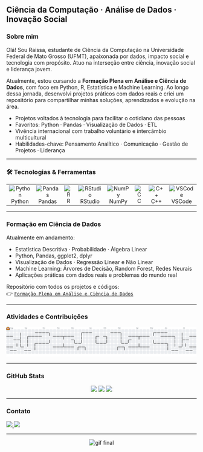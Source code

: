 <h2 align="left">Ciência da Computação · Análise de Dados · Inovação Social</h2>

###  Sobre mim

Olá! Sou Raissa, estudante de Ciência da Computação na Universidade Federal de Mato Grosso (UFMT), apaixonada por dados, impacto social e tecnologia com propósito. Atuo na interseção entre ciência, inovação social e liderança jovem.

Atualmente, estou cursando a **Formação Plena em Análise e Ciência de Dados**, com foco em Python, R, Estatística e Machine Learning. Ao longo dessa jornada, desenvolvi projetos práticos com dados reais e criei um repositório para compartilhar minhas soluções, aprendizados e evolução na área.

-  Projetos voltados à tecnologia para facilitar o cotidiano das pessoas  
-  Favoritos: Python · Pandas · Visualização de Dados · ETL  
-  Vivência internacional com trabalho voluntário e intercâmbio multicultural  
-  Habilidades-chave: Pensamento Analítico · Comunicação · Gestão de Projetos · Liderança  

---

### 🛠 Tecnologias & Ferramentas

<table>
  <tr>
    <td align="center">
      <img src="https://cdn.jsdelivr.net/gh/devicons/devicon/icons/python/python-original.svg" height="40" alt="Python" />
      <br>Python
    </td>
    <td align="center">
      <img src="https://cdn.jsdelivr.net/gh/devicons/devicon/icons/pandas/pandas-original.svg" height="40" alt="Pandas" />
      <br>Pandas
    </td>
    <td align="center">
      <img src="https://cdn.jsdelivr.net/gh/devicons/devicon/icons/r/r-original.svg" height="40" alt="R" />
      <br>R
    </td>
    <td align="center">
      <img src="https://cdn.jsdelivr.net/gh/devicons/devicon/icons/rstudio/rstudio-original.svg" height="40" alt="RStudio" />
      <br>RStudio
    </td>
    <td align="center">
      <img src="https://cdn.jsdelivr.net/gh/devicons/devicon/icons/numpy/numpy-original.svg" height="40" alt="NumPy" />
      <br>NumPy
    </td>
    <td align="center">
      <img src="https://cdn.jsdelivr.net/gh/devicons/devicon/icons/c/c-original.svg" height="40" alt="C" />
      <br>C
    </td>
    <td align="center">
      <img src="https://cdn.jsdelivr.net/gh/devicons/devicon/icons/cplusplus/cplusplus-original.svg" height="40" alt="C++" />
      <br>C++
    </td>
    <td align="center">
      <img src="https://cdn.jsdelivr.net/gh/devicons/devicon/icons/vscode/vscode-original.svg" height="40" alt="VSCode" />
      <br>VSCode
    </td>
  </tr>
</table>

---

###  Formação em Ciência de Dados

Atualmente em andamento:

-  Estatística Descritiva · Probabilidade · Álgebra Linear  
-  Python, Pandas, ggplot2, dplyr  
-  Visualização de Dados · Regressão Linear e Não Linear  
-  Machine Learning: Árvores de Decisão, Random Forest, Redes Neurais  
-  Aplicações práticas com dados reais e problemas do mundo real  

 Repositório com todos os projetos e códigos:  
👉 [`Formação Plena em Análise e Ciência de Dados`](https://github.com/cavalcantiraissas/Formacao-Plena_Analise-e-Ciencia-de-Dados)

---

###  Atividades e Contribuições

<picture>
  <source media="(prefers-color-scheme: dark)" srcset="https://raw.githubusercontent.com/cavalcantiraissas/cavalcantiraissas/output/pacman-contribution-graph-dark.svg">
  <source media="(prefers-color-scheme: light)" srcset="https://raw.githubusercontent.com/cavalcantiraissas/cavalcantiraissas/output/pacman-contribution-graph.svg">
  <img alt="pacman contribution graph" src="https://raw.githubusercontent.com/cavalcantiraissas/cavalcantiraissas/output/pacman-contribution-graph.svg">
</picture>

---

###  GitHub Stats

<div align="center">
  <img src="https://github-readme-stats.vercel.app/api?username=cavalcantiraissas&show_icons=true&count_private=true&theme=dracula&hide_border=false" height="150" />
  <img src="https://streak-stats.demolab.com?user=cavalcantiraissas&theme=dracula&hide_border=false&border_radius=5" height="150" />
  <img src="https://github-readme-stats.vercel.app/api/top-langs?username=cavalcantiraissas&layout=compact&langs_count=4&theme=dracula&hide_border=false" height="150" />
</div>

---

###  Contato

<div align="left">
  <a href="mailto:cavalcanti.c.raissa@gmail.com" target="_blank">
    <img src="https://img.shields.io/static/v1?message=Gmail&logo=gmail&label=&color=D14836&logoColor=white&style=for-the-badge" height="35" />
  </a>
  <a href="https://www.linkedin.com/in/cavalcantiraissa/" target="_blank">
    <img src="https://img.shields.io/static/v1?message=LinkedIn&logo=linkedin&label=&color=0077B5&logoColor=white&style=for-the-badge" height="35" />
  </a>
</div>

---

<div align="center">
  <img height="200" src="https://media.giphy.com/media/v1.Y2lkPTc5MGI3NjExcGJ2MDF4Z21vaHd6Nm41MmJvNnRvZ3drazVoZTFuanF0MDg3MzJuaSZlcD12MV9naWZzX3NlYXJjaCZjdD1n/NytMLKyiaIh6VH9SPm/giphy.gif" alt="gif final" />
</div>
